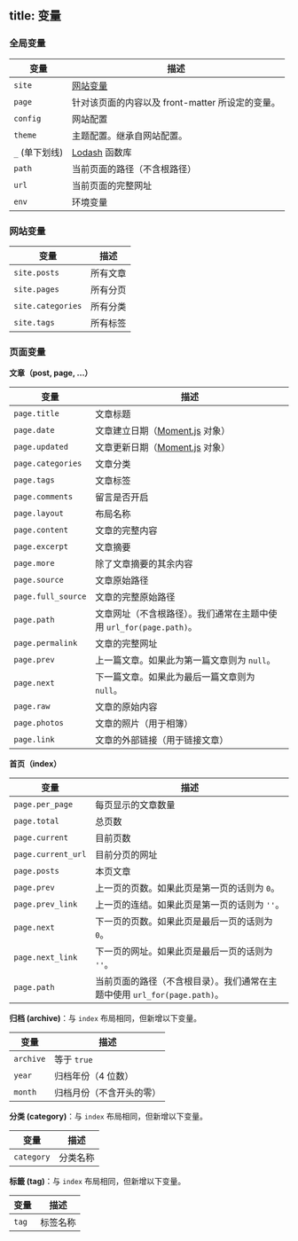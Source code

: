title: 变量
---
### 全局变量

变量 | 描述
--- | ---
`site` | [网站变量](#网站变量)
`page` | 针对该页面的内容以及 front-matter 所设定的变量。
`config` | 网站配置
`theme` | 主题配置。继承自网站配置。
`_` (单下划线) | [Lodash] 函数库
`path` | 当前页面的路径（不含根路径）
`url` | 当前页面的完整网址
`env` | 环境变量

### 网站变量

变量 | 描述
--- | ---
`site.posts` | 所有文章
`site.pages` | 所有分页
`site.categories` | 所有分类
`site.tags` | 所有标签

### 页面变量

**文章（post, page, ...）**

变量 | 描述
--- | ---
`page.title` | 文章标题
`page.date` | 文章建立日期（[Moment.js] 对象）
`page.updated` | 文章更新日期（[Moment.js] 对象）
`page.categories` | 文章分类
`page.tags` | 文章标签
`page.comments` | 留言是否开启
`page.layout` | 布局名称
`page.content` | 文章的完整内容
`page.excerpt` | 文章摘要
`page.more` | 除了文章摘要的其余内容
`page.source` | 文章原始路径
`page.full_source` | 文章的完整原始路径
`page.path` | 文章网址（不含根路径）。我们通常在主题中使用 `url_for(page.path)`。
`page.permalink` | 文章的完整网址
`page.prev` | 上一篇文章。如果此为第一篇文章则为 `null`。
`page.next` | 下一篇文章。如果此为最后一篇文章则为 `null`。
`page.raw` | 文章的原始内容
`page.photos` | 文章的照片（用于相簿）
`page.link` | 文章的外部链接（用于链接文章）

**首页（index）**

变量 | 描述
--- | ---
`page.per_page` | 每页显示的文章数量
`page.total` | 总页数
`page.current` | 目前页数
`page.current_url` | 目前分页的网址
`page.posts` | 本页文章
`page.prev` | 上一页的页数。如果此页是第一页的话则为 `0`。
`page.prev_link` | 上一页的连结。如果此页是第一页的话则为 `''`。
`page.next` | 下一页的页数。如果此页是最后一页的话则为 `0`。
`page.next_link` | 下一页的网址。如果此页是最后一页的话则为 `''`。
`page.path` | 当前页面的路径（不含根目录）。我们通常在主题中使用 `url_for(page.path)`。

**归档 (archive)**：与 `index` 布局相同，但新增以下变量。

变量 | 描述
--- | ---
`archive` | 等于 `true`
`year` | 归档年份（4 位数）
`month` | 归档月份（不含开头的零）

**分类 (category)**：与 `index` 布局相同，但新增以下变量。

变量 | 描述
--- | ---
`category` | 分类名称

**标籤 (tag)**：与 `index` 布局相同，但新增以下变量。

变量 | 描述
--- | ---
`tag` | 标签名称

[Lodash]: http://lodash.com/
[Moment.js]: http://momentjs.com/